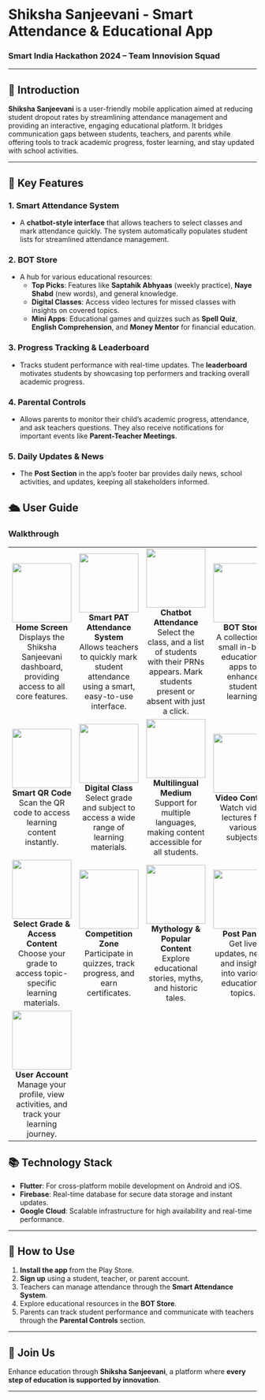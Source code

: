 # **Shiksha Sanjeevani - Smart Attendance & Educational App**
### Smart India Hackathon 2024 – Team Innovision Squad

---

## 📝 **Introduction**

**Shiksha Sanjeevani** is a user-friendly mobile application aimed at reducing student dropout rates by streamlining attendance management and providing an interactive, engaging educational platform. It bridges communication gaps between students, teachers, and parents while offering tools to track academic progress, foster learning, and stay updated with school activities.

---

## 🚀 **Key Features**

### 1. **Smart Attendance System**
- A **chatbot-style interface** that allows teachers to select classes and mark attendance quickly. The system automatically populates student lists for streamlined attendance management.

### 2. **BOT Store**
- A hub for various educational resources:
  - **Top Picks**: Features like **Saptahik Abhyaas** (weekly practice), **Naye Shabd** (new words), and general knowledge.
  - **Digital Classes**: Access video lectures for missed classes with insights on covered topics.
  - **Mini Apps**: Educational games and quizzes such as **Spell Quiz**, **English Comprehension**, and **Money Mentor** for financial education.

### 3. **Progress Tracking & Leaderboard**
- Tracks student performance with real-time updates. The **leaderboard** motivates students by showcasing top performers and tracking overall academic progress.

### 4. **Parental Controls**
- Allows parents to monitor their child’s academic progress, attendance, and ask teachers questions. They also receive notifications for important events like **Parent-Teacher Meetings**.

### 5. **Daily Updates & News**
- The **Post Section** in the app’s footer bar provides daily news, school activities, and updates, keeping all stakeholders informed.

## 🛳 User Guide

### Walkthrough

<table style="width: 100%;">
  <tr>
    <td align="center" width="25%">
      <img src="https://www.imghippo.com/i/gMlO91728592276.jpg" width="120"/><br>
      <b>Home Screen</b><br>
      Displays the Shiksha Sanjeevani dashboard, providing access to all core features.
    </td>
    <td align="center" width="25%">
      <img src="https://via.placeholder.com/120" width="120"/><br>
      <b>Smart PAT Attendance System</b><br>
      Allows teachers to quickly mark student attendance using a smart, easy-to-use interface.
    </td>
    <td align="center" width="25%">
      <img src="https://via.placeholder.com/120" width="120"/><br>
      <b>Chatbot Attendance</b><br>
      Select the class, and a list of students with their PRNs appears. Mark students present or absent with just a click.
    </td>
    <td align="center" width="25%">
      <img src="https://via.placeholder.com/120" width="120"/><br>
      <b>BOT Store</b><br>
      A collection of small in-built educational apps to enhance student learning.
    </td>
  </tr>
  <tr>
    <td align="center" width="25%">
      <img src="https://via.placeholder.com/120" width="120"/><br>
      <b>Smart QR Code</b><br>
      Scan the QR code to access learning content instantly.
    </td>
    <td align="center" width="25%">
      <img src="https://via.placeholder.com/120" width="120"/><br>
      <b>Digital Class</b><br>
      Select grade and subject to access a wide range of learning materials.
    </td>
    <td align="center" width="25%">
      <img src="https://via.placeholder.com/120" width="120"/><br>
      <b>Multilingual Medium</b><br>
      Support for multiple languages, making content accessible for all students.
    </td>
    <td align="center" width="25%">
      <img src="https://via.placeholder.com/120" width="120"/><br>
      <b>Video Content</b><br>
      Watch video lectures for various subjects.
    </td>
  </tr>
  <tr>
    <td align="center" width="25%">
      <img src="https://via.placeholder.com/120" width="120"/><br>
      <b>Select Grade & Access Content</b><br>
      Choose your grade to access topic-specific learning materials.
    </td>
    <td align="center" width="25%">
      <img src="https://via.placeholder.com/120" width="120"/><br>
      <b>Competition Zone</b><br>
      Participate in quizzes, track progress, and earn certificates.
    </td>
    <td align="center" width="25%">
      <img src="https://via.placeholder.com/120" width="120"/><br>
      <b>Mythology & Popular Content</b><br>
      Explore educational stories, myths, and historic tales.
    </td>
    <td align="center" width="25%">
      <img src="https://via.placeholder.com/120" width="120"/><br>
      <b>Post Panel</b><br>
      Get live updates, news, and insights into various educational topics.
    </td>
  </tr>
  <tr>
    <td align="center" width="25%">
      <img src="https://via.placeholder.com/120" width="120"/><br>
      <b>User Account</b><br>
      Manage your profile, view activities, and track your learning journey.
    </td>
    <td colspan="3"></td>
  </tr>
</table>


## 📚 **Technology Stack**

- **Flutter**: For cross-platform mobile development on Android and iOS.
- **Firebase**: Real-time database for secure data storage and instant updates.
- **Google Cloud**: Scalable infrastructure for high availability and real-time performance.

---

## 🔄 **How to Use**

1. **Install the app** from the Play Store.
2. **Sign up** using a student, teacher, or parent account.
3. Teachers can manage attendance through the **Smart Attendance System**.
4. Explore educational resources in the **BOT Store**.
5. Parents can track student performance and communicate with teachers through the **Parental Controls** section.

---

## 🌟 **Join Us**

Enhance education through **Shiksha Sanjeevani**, a platform where **every step of education is supported by innovation**.

---

